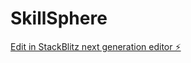 # SkillSphere

[Edit in StackBlitz next generation editor ⚡️](https://stackblitz.com/~/github.com/aniruddhaadak80/SkillSphere)
